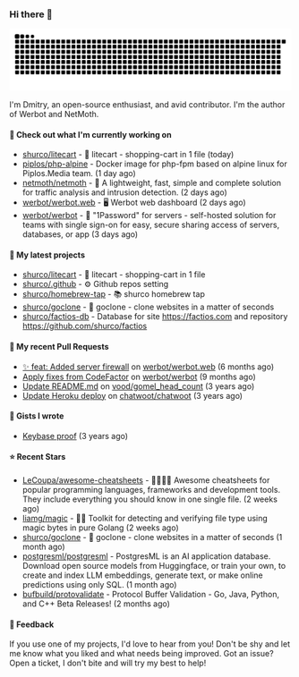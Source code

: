 ### Hi there 👋

![](https://github.com/shurco/shurco/raw/output/github-contribution-grid-snake.svg)

I'm Dmitry, an open-source enthusiast, and avid contributor. I'm the author of Werbot and NetMoth. 

#### 👷 Check out what I'm currently working on

- [shurco/litecart](https://github.com/shurco/litecart) - 🛒 litecart - shopping-cart in 1 file (today)
- [piplos/php-alpine](https://github.com/piplos/php-alpine) - Docker image for php-fpm based on alpine linux for Piplos.Media team. (1 day ago)
- [netmoth/netmoth](https://github.com/netmoth/netmoth) - 🚀 A lightweight, fast, simple and complete solution for traffic analysis and intrusion detection. (2 days ago)
- [werbot/werbot.web](https://github.com/werbot/werbot.web) - 🖥  Werbot web dashboard (2 days ago)
- [werbot/werbot](https://github.com/werbot/werbot) - 🔑 &#34;1Password&#34; for servers - self-hosted solution for teams with single sign-on for easy, secure sharing access of servers, databases, or app (3 days ago)

#### 🌱 My latest projects

- [shurco/litecart](https://github.com/shurco/litecart) - 🛒 litecart - shopping-cart in 1 file
- [shurco/.github](https://github.com/shurco/.github) - ⚙️ Github repos setting
- [shurco/homebrew-tap](https://github.com/shurco/homebrew-tap) - 📚 shurco homebrew tap
- [shurco/goclone](https://github.com/shurco/goclone) - 🌱 goclone - clone websites in a matter of seconds
- [shurco/factios-db](https://github.com/shurco/factios-db) - Database for site https://factios.com and repository https://github.com/shurco/factios

#### 🔨 My recent Pull Requests

- [✨ feat: Added server firewall](https://github.com/werbot/werbot.web/pull/3) on [werbot/werbot.web](https://github.com/werbot/werbot.web) (6 months ago)
- [Apply fixes from CodeFactor](https://github.com/werbot/werbot/pull/3) on [werbot/werbot](https://github.com/werbot/werbot) (9 months ago)
- [Update README.md](https://github.com/vood/gomel_head_count/pull/1) on [vood/gomel_head_count](https://github.com/vood/gomel_head_count) (3 years ago)
- [Update Heroku deploy](https://github.com/chatwoot/chatwoot/pull/1030) on [chatwoot/chatwoot](https://github.com/chatwoot/chatwoot) (3 years ago)

#### 📓 Gists I wrote

- [Keybase proof](https://gist.github.com/959752bb9b046d792e71ca185f48d641) (3 years ago)

#### ⭐ Recent Stars

- [LeCoupa/awesome-cheatsheets](https://github.com/LeCoupa/awesome-cheatsheets) - 👩‍💻👨‍💻 Awesome cheatsheets for popular programming languages, frameworks and development tools. They include everything you should know in one single file. (2 weeks ago)
- [liamg/magic](https://github.com/liamg/magic) - :tophat::rabbit2: Toolkit for detecting and verifying file type using magic bytes in pure Golang (2 weeks ago)
- [shurco/goclone](https://github.com/shurco/goclone) - 🌱 goclone - clone websites in a matter of seconds (1 month ago)
- [postgresml/postgresml](https://github.com/postgresml/postgresml) - PostgresML is an AI application database. Download open source models from Huggingface, or train your own, to create and index LLM embeddings, generate text, or make online predictions using only SQL.  (1 month ago)
- [bufbuild/protovalidate](https://github.com/bufbuild/protovalidate) - Protocol Buffer Validation - Go, Java, Python, and C&#43;&#43; Beta Releases! (2 months ago)

#### 💬 Feedback

If you use one of my projects, I'd love to hear from you! Don't be shy and let me know what you liked
and what needs being improved. Got an issue? Open a ticket, I don't bite and will try my best to help!
